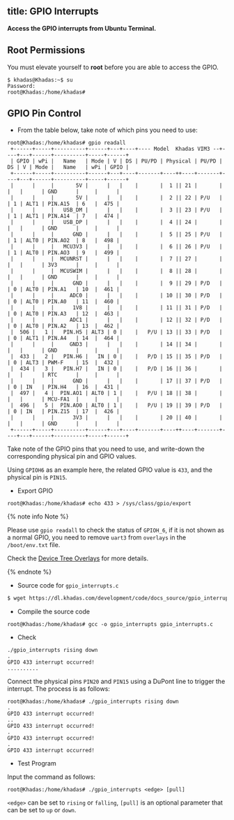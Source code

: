 title: GPIO Interrupts
---

**Access the GPIO interrupts from Ubuntu Terminal.**

## Root Permissions

You must elevate yourself to **root** before you are able to access the GPIO.

```
$ khadas@Khadas:~$ su
Password: 
root@Khadas:/home/khadas#
```

## GPIO Pin Control

* From the table below, take note of which pins you need to use:

```
root@Khadas:/home/khadas# gpio readall
 +------+-----+----------+------+---+----+---- Model  Khadas VIM3 --+----+---+------+----------+-----+------+
 | GPIO | wPi |   Name   | Mode | V | DS | PU/PD | Physical | PU/PD | DS | V | Mode |   Name   | wPi | GPIO |
 +------+-----+----------+------+---+----+-------+----++----+-------+----+---+------+----------+-----+------+
 |      |     |       5V |      |   |    |       |  1 || 21 |       |    |   |      | GND      |     |      |
 |      |     |       5V |      |   |    |       |  2 || 22 | P/U   |    | 1 | ALT1 | PIN.A15  | 6   |  475 |
 |      |     |   USB_DM |      |   |    |       |  3 || 23 | P/U   |    | 1 | ALT1 | PIN.A14  | 7   |  474 |
 |      |     |   USB_DP |      |   |    |       |  4 || 24 |       |    |   |      | GND      |     |      |
 |      |     |      GND |      |   |    |       |  5 || 25 | P/U   |    | 1 | ALT0 | PIN.AO2  | 8   |  498 |
 |      |     |   MCU3V3 |      |   |    |       |  6 || 26 | P/U   |    | 1 | ALT0 | PIN.AO3  | 9   |  499 |
 |      |     |  MCUNRST |      |   |    |       |  7 || 27 |       |    |   |      | 3V3      |     |      |
 |      |     |  MCUSWIM |      |   |    |       |  8 || 28 |       |    |   |      | GND      |     |      |
 |      |     |      GND |      |   |    |       |  9 || 29 | P/D   |    | 0 | ALT0 | PIN.A1   | 10  |  461 |
 |      |     |     ADC0 |      |   |    |       | 10 || 30 | P/D   |    | 0 | ALT0 | PIN.A0   | 11  |  460 |
 |      |     |      1V8 |      |   |    |       | 11 || 31 | P/D   |    | 0 | ALT0 | PIN.A3   | 12  |  463 |
 |      |     |     ADC1 |      |   |    |       | 12 || 32 | P/D   |    | 0 | ALT0 | PIN.A2   | 13  |  462 |
 |  506 |   1 |   PIN.H5 | ALT3 | 0 |    |   P/U | 13 || 33 | P/D   |    | 0 | ALT1 | PIN.A4   | 14  |  464 |
 |      |     |     GND3 |      |   |    |       | 14 || 34 |       |    |   |      | GND      |     |      |
 |  433 |   2 |   PIN.H6 |   IN | 0 |    |   P/D | 15 || 35 | P/D   |    | 0 | ALT3 | PWM-F    | 15  |  432 |
 |  434 |   3 |   PIN.H7 |   IN | 0 |    |   P/D | 16 || 36 |       |    |   |      | RTC      |     |      |
 |      |     |      GND |      |   |    |       | 17 || 37 | P/D   |    | 0 | IN   | PIN.H4   | 16  |  431 |
 |  497 |   4 |  PIN.AO1 | ALT0 | 1 |    |   P/U | 18 || 38 |       |    |   |      | MCU-FA1  |     |      |
 |  496 |   5 |  PIN.AO0 | ALT0 | 1 |    |   P/U | 19 || 39 | P/D   |    | 0 | IN   | PIN.Z15  | 17  |  426 |
 |      |     |      3V3 |      |   |    |       | 20 || 40 |       |    |   |      | GND      |     |      |
 +------+-----+----------+------+---+----+-------+----++----+-------+----+---+------+----------+-----+------+
```

Take note of the GPIO pins that you need to use, and write-down the corresponding physical pin and GPIO values. 

Using `GPIOH6` as an example here, the related GPIO value is `433`, and the physical pin is `PIN15`.

* Export GPIO

```
root@Khadas:/home/khadas# echo 433 > /sys/class/gpio/export
```

{% note info Note %}

Please use `gpio readall` to check the status of `GPIOH_6`, if it is not shown as a normal GPIO, you need to remove `uart3` from `overlays` in the `/boot/env.txt` file.

Check the [Device Tree Overlays](DeviceTreeOverlay.html) for more details.

{% endnote %}


* Source code for `gpio_interrupts.c`

```sh
$ wget https://dl.khadas.com/development/code/docs_source/gpio_interrupts.c
```

* Compile the source code

```
root@Khadas:/home/khadas# gcc -o gpio_interrupts gpio_interrupts.c
```

* Check

```
./gpio_interrupts rising down
.
GPIO 433 interrupt occurred!
..........
```

Connect the physical pins `PIN20` and `PIN15` using a DuPont line to trigger the interrupt. The process is as follows:

```
root@Khadas:/home/khadas# ./gpio_interrupts rising down
.
GPIO 433 interrupt occurred!
..
GPIO 433 interrupt occurred!
.
GPIO 433 interrupt occurred!
.
GPIO 433 interrupt occurred!
```

* Test Program

Input the command as follows:

```
root@Khadas:/home/khadas# ./gpio_interrupts <edge> [pull]
```

`<edge>` can be set to `rising` or `falling`, `[pull]` is an optional parameter that can be set to `up` or `down`.
